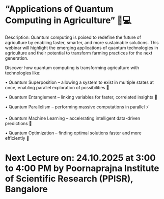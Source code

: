 # “Applications of Quantum Computing in Agriculture” 🌱💻

Description: Quantum computing is poised to redefine the future of agriculture by enabling faster, smarter, and more sustainable solutions. This webinar will highlight the emerging applications of quantum technologies in agriculture and their potential to transform farming practices for the next generation.

Discover how quantum computing is transforming agriculture with technologies like:

•	Quantum Superposition – allowing a system to exist in multiple states at once, enabling parallel exploration of possibilities 🌟

•	Quantum Entanglement – linking variables for faster, correlated insights 🔗

•	Quantum Parallelism – performing massive computations in parallel ⚡

•	Quantum Machine Learning – accelerating intelligent data-driven predictions 🤖

•	Quantum Optimization – finding optimal solutions faster and more efficiently 🎯


# Next Lecture on: 24.10.2025 at 3:00 to 4:00 PM by Poornaprajna Institute of Scientific Research (PPISR), Bangalore

